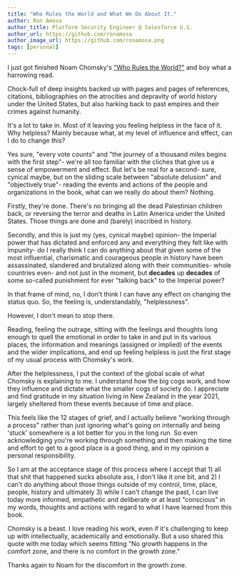 ```yaml
---
title: "Who Rules the World and What We Do About It."
author: Ron Amosa
author_title: Platform Security Engineer @ Salesforce U.S.
author_url: https://github.com/ronamosa
author_image_url: https://github.com/ronamosa.png
tags: [personal]
---
```


I just got finished Noam Chomsky's ["Who Rules the World?"](https://www.goodreads.com/book/show/28514478-who-rules-the-world) and boy what a harrowing read.

Chock-full of deep insights backed up with pages and pages of references, citations, bibliographies on the atrocities and depravity of world history under the United States, but also harking back to past empires and their crimes against humanity.

It's a lot to take in. Most of it leaving you feeling helpless in the face of it. Why helpless? Mainly because what, at my level of influence and effect, can I do to change this? 

<!--truncate-->

Yes sure, "every vote counts" and "the journey of a thousand miles begins with the first step"- we're all too familiar with the cliches that give us a sense of empowerment and effect. But let's be real for a second- sure, cynical maybe, but on the sliding scale between "absolute delusion" and "objectively true"- reading the events and actions of the people and organizations in the book, what can we really do about them? Nothing.

Firstly, they're done. There's no bringing all the dead Palestinian children back, or reversing the terror and deaths in Latin America under the United States. Those things are done and (barely) inscribed in history.

Secondly, and this is just my (yes, cynical maybe) opinion- the Imperial power that has dictated and enforced any and everything they felt like with impunity- do I really think I can do anything about that given some of the most influential, charismatic and courageous people in history have been assassinated, slandered and brutalized along with their communities- whole countries even- and not just in the moment, but **decades** up **decades** of some so-called punishment for ever "talking back" to the Imperial power?

In that frame of mind, no, I don't think I can have any effect on changing the status quo. So, the feeling is, understandably, "helplessness".

However, I don't mean to stop there.

Reading, feeling the outrage, sitting with the feelings and thoughts long enough to quell the emotional in order to take in and put in its various places, the information and meanings (assigned or implied) of the events and the wider implications, and end up feeling helpless is just the first stage of my usual process with Chomsky's work.

After the helplessness, I put the context of the global scale of what Chomsky is explaining to me. I understand how the big cogs work, and how they influence and dictate what the smaller cogs of society do. I appreciate and find gratitude in my situation living in New Zealand in the year 2021, largely sheltered from these events because of time and place.

This feels like the 12 stages of grief, and I actually believe "working through a process" rather than just ignoring what's going on internally and being 'stuck' somewhere is a lot better for you in the long run. So even acknowledging you're working through something and then making the time and effort to get to a good place is a good thing, and in my opinion a personal responsibility.

So I am at the acceptance stage of this process where I accept that 1) all that shit that happened sucks absolute ass, I don't like it one bit, and 2) I can't do anything about those things outside of my control, time, place, people, history and ultimately 3) while I can't change the past, I can live today more informed, empathetic and deliberate or at least "conscious" in my words, thoughts and actions with regard to what I have learned from this book.

Chomsky is a beast. I love reading his work, even if it's challenging to keep up with intellectually, academically and emotionally. But a uso shared this quote with me today which seems fitting "No growth happens in the comfort zone, and there is no comfort in the growth zone."

Thanks again to Noam for the discomfort in the growth zone.
